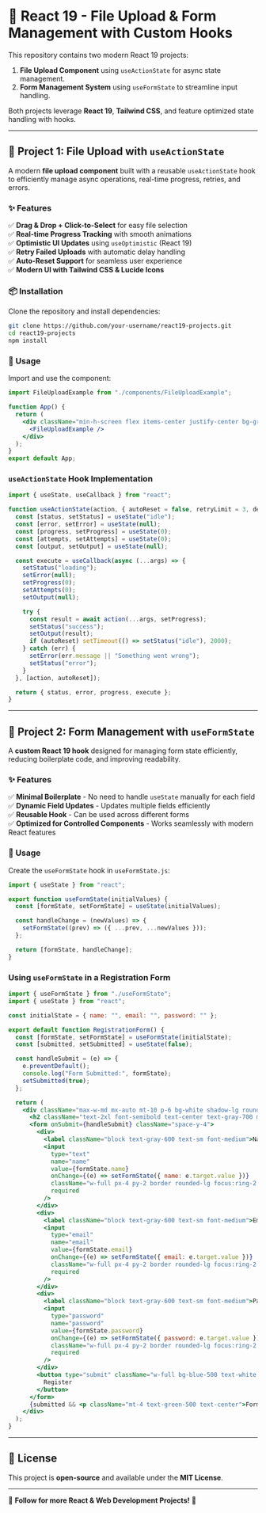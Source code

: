 # 🚀 React 19 - File Upload & Form Management with Custom Hooks

This repository contains two modern React 19 projects:
1. **File Upload Component** using `useActionState` for async state management.
2. **Form Management System** using `useFormState` to streamline input handling.

Both projects leverage **React 19**, **Tailwind CSS**, and feature optimized state handling with hooks.

---

## 📂 Project 1: File Upload with `useActionState`

A modern **file upload component** built with a reusable `useActionState` hook to efficiently manage async operations, real-time progress, retries, and errors.

### ✨ Features
✅ **Drag & Drop + Click-to-Select** for easy file selection  
✅ **Real-time Progress Tracking** with smooth animations  
✅ **Optimistic UI Updates** using `useOptimistic` (React 19)  
✅ **Retry Failed Uploads** with automatic delay handling  
✅ **Auto-Reset Support** for seamless user experience  
✅ **Modern UI with Tailwind CSS & Lucide Icons**  

### 📦 Installation
Clone the repository and install dependencies:
```bash
git clone https://github.com/your-username/react19-projects.git
cd react19-projects
npm install
```

### 🚀 Usage
Import and use the component:
```jsx
import FileUploadExample from "./components/FileUploadExample";

function App() {
  return (
    <div className="min-h-screen flex items-center justify-center bg-gray-100">
      <FileUploadExample />
    </div>
  );
}
export default App;
```

### `useActionState` Hook Implementation
```jsx
import { useState, useCallback } from "react";

function useActionState(action, { autoReset = false, retryLimit = 3, delayBetweenRetries = 2000 } = {}) {
  const [status, setStatus] = useState("idle");
  const [error, setError] = useState(null);
  const [progress, setProgress] = useState(0);
  const [attempts, setAttempts] = useState(0);
  const [output, setOutput] = useState(null);

  const execute = useCallback(async (...args) => {
    setStatus("loading");
    setError(null);
    setProgress(0);
    setAttempts(0);
    setOutput(null);

    try {
      const result = await action(...args, setProgress);
      setStatus("success");
      setOutput(result);
      if (autoReset) setTimeout(() => setStatus("idle"), 2000);
    } catch (err) {
      setError(err.message || "Something went wrong");
      setStatus("error");
    }
  }, [action, autoReset]);

  return { status, error, progress, execute };
}
```

---

## 📂 Project 2: Form Management with `useFormState`

A **custom React 19 hook** designed for managing form state efficiently, reducing boilerplate code, and improving readability.

### ✨ Features
✅ **Minimal Boilerplate** - No need to handle `useState` manually for each field  
✅ **Dynamic Field Updates** - Updates multiple fields efficiently  
✅ **Reusable Hook** - Can be used across different forms  
✅ **Optimized for Controlled Components** - Works seamlessly with modern React features  

### 🚀 Usage
Create the `useFormState` hook in `useFormState.js`:
```jsx
import { useState } from "react";

export function useFormState(initialValues) {
  const [formState, setFormState] = useState(initialValues);

  const handleChange = (newValues) => {
    setFormState((prev) => ({ ...prev, ...newValues }));
  };

  return [formState, handleChange];
}
```

### Using `useFormState` in a Registration Form
```jsx
import { useFormState } from "./useFormState";
import { useState } from "react";

const initialState = { name: "", email: "", password: "" };

export default function RegistrationForm() {
  const [formState, setFormState] = useFormState(initialState);
  const [submitted, setSubmitted] = useState(false);

  const handleSubmit = (e) => {
    e.preventDefault();
    console.log("Form Submitted:", formState);
    setSubmitted(true);
  };

  return (
    <div className="max-w-md mx-auto mt-10 p-6 bg-white shadow-lg rounded-lg">
      <h2 className="text-2xl font-semibold text-center text-gray-700 mb-4">Register</h2>
      <form onSubmit={handleSubmit} className="space-y-4">
        <div>
          <label className="block text-gray-600 text-sm font-medium">Name</label>
          <input
            type="text"
            name="name"
            value={formState.name}
            onChange={(e) => setFormState({ name: e.target.value })}
            className="w-full px-4 py-2 border rounded-lg focus:ring-2 focus:ring-blue-400"
            required
          />
        </div>
        <div>
          <label className="block text-gray-600 text-sm font-medium">Email</label>
          <input
            type="email"
            name="email"
            value={formState.email}
            onChange={(e) => setFormState({ email: e.target.value })}
            className="w-full px-4 py-2 border rounded-lg focus:ring-2 focus:ring-blue-400"
            required
          />
        </div>
        <div>
          <label className="block text-gray-600 text-sm font-medium">Password</label>
          <input
            type="password"
            name="password"
            value={formState.password}
            onChange={(e) => setFormState({ password: e.target.value })}
            className="w-full px-4 py-2 border rounded-lg focus:ring-2 focus:ring-blue-400"
            required
          />
        </div>
        <button type="submit" className="w-full bg-blue-500 text-white py-2 px-4 rounded-lg hover:bg-blue-600">
          Register
        </button>
      </form>
      {submitted && <p className="mt-4 text-green-500 text-center">Form submitted successfully!</p>}
    </div>
  );
}
```

---

## 📜 License
This project is **open-source** and available under the **MIT License**.

---

🔗 **Follow for more React & Web Development Projects!** 🚀

